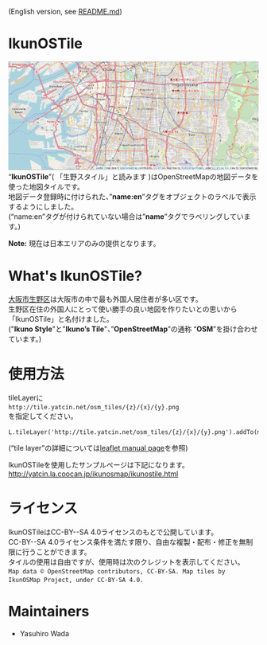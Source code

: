 (English version, see [README.md](README.md))

# IkunOSTile
![IkunOSTile ScreenShot](https://github.com/yatcin/IkunOSMap/blob/master/ikunostile.png "IkunOSTile ScreenShot")<br>
“**IkunOSTile**”( 「生野スタイル」と読みます )はOpenStreetMapの地図データを使った地図タイルです。<br>
地図データ登録時に付けられた、”**name:en**”タグをオブジェクトのラベルで表示するようにしました。<br>
(“name:en”タグが付けられていない場合は”**name**”タグでラベリングしています。)

**Note:** 現在は日本エリアのみの提供となります。

# What's IkunOSTile?
[大阪市生野区](https://en.wikipedia.org/wiki/Ikuno-ku,_Osaka)は大阪市の中で最も外国人居住者が多い区です。<br>
生野区在住の外国人にとって使い勝手の良い地図を作りたいとの思いから「IkunOSTile」と名付けました。<br>
("**Ikuno Style**"と"**Ikuno’s Tile**"、”**OpenStreetMap**”の通称 “**OSM**”を掛け合わせています。)

# 使用方法
tileLayerに<br>
`http://tile.yatcin.net/osm_tiles/{z}/{x}/{y}.png`<br>
を指定してください。

```
L.tileLayer('http://tile.yatcin.net/osm_tiles/{z}/{x}/{y}.png').addTo(map);
```
(“tile layer”の詳細については[leaflet manual page](https://leafletjs.com/)を参照)

IkunOSTileを使用したサンプルページは下記になります。<br>
http://yatcin.la.coocan.jp/ikunosmap/ikunostile.html

# ライセンス
IkunOSTileはCC-BY--SA 4.0ライセンスのもとで公開しています。<br>
CC-BY--SA 4.0ライセンス条件を満たす限り、自由な複製・配布・修正を無制限に行うことができます。<br>
タイルの使用は自由ですが、使用時は次のクレジットを表示してください。<br>
`Map data © OpenStreetMap contributors, CC-BY-SA. Map tiles by IkunOSMap Project, under CC-BY-SA 4.0.`

# Maintainers

* Yasuhiro Wada
